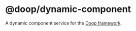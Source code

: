 @doop/dynamic-component
==================

A dynamic component service for the [Doop framework](https://github.com/MomsFriendlyDevCo/Doop).
